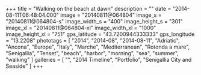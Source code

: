 +++
title = "Walking on the beach at dawn"
description = ""
date = "2014-08-11T06:48:04.000"
image = "20140811@064804"
image_s = "20140811@064804-s"
image_width_s = "400"
image_height_s = "301"
image_xl = "20140811@064804-xl"
image_width_xl = "1000"
image_height_xl = "751"
gps_latitude = "43.7200944333333"
gps_longitude = "13.2208"
phototags = [ "2014", "2014-08", "2014-08-11", "Adriatic", "Ancona", "Europe", "Italy", "Marche", "Mediterranean", "Rotonda a mare", "Senigallia", "Tenset", "beach", "harbor", "morning", "sea", "summer", "walking" ]
galleries = [ "", "2014 Timeline", "Portfolio", "Senigallia City and Seaside" ]
+++
